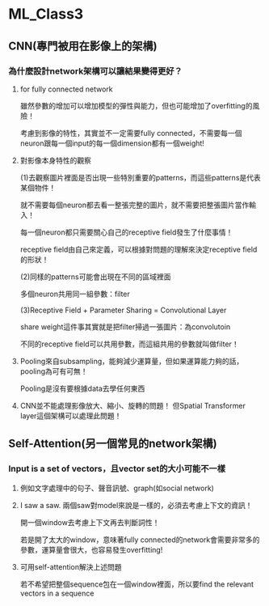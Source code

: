 # ML_Class3
## CNN(專門被用在影像上的架構)
### 為什麼設計network架構可以讓結果變得更好？
1. for fully connected network
   
   雖然參數的增加可以增加模型的彈性與能力，但也可能增加了overfitting的風險！
   
   考慮到影像的特性，其實並不一定需要fully connected，不需要每一個neuron跟每一個input的每一個dimension都有一個weight!

2. 對影像本身特性的觀察
   
   (1)去觀察圖片裡面是否出現一些特別重要的patterns，而這些patterns是代表某個物件！
   
      就不需要每個neuron都去看一整張完整的圖片，就不需要把整張圖片當作輸入！
      
      每一個neuron都只需要關心自己的receptive field發生了什麼事情！
      
      receptive field由自己來定義，可以根據對問題的理解來決定receptive field的形狀！
    
   (2)同樣的patterns可能會出現在不同的區域裡面
   
      多個neuron共用同一組參數：filter
      
   (3)Receptive Field + Parameter Sharing = Convolutional Layer
   
      share weight這件事其實就是把filter掃過一張圖片：為convolutoin
      
      不同的receptive field可以共用參數，而這組共用的參數就叫做filter！
      
3. Pooling來自subsampling，能夠減少運算量，但如果運算能力夠的話，pooling為可有可無！

   Pooling是沒有要根據data去學任何東西
   
4. CNN並不能處理影像放大、縮小、旋轉的問題！
   但Spatial Transformer layer這個架構可以處理此問題！

## Self-Attention(另一個常見的network架構)
### Input is a set of vectors，且vector set的大小可能不一樣
1. 例如文字處理中的句子、聲音訊號、graph(如social network)
2. I saw a saw. 兩個saw對model來說是一樣的，必須去考慮上下文的資訊！

   開一個window去考慮上下文再去判斷詞性！

   若是開了太大的window，意味著fully connected的network會需要非常多的參數，運算量會很大，也容易發生overfitting!
3. 可用self-attention解決上述問題

   若不希望把整個sequence包在一個window裡面，所以要find the relevant vectors in a sequence


